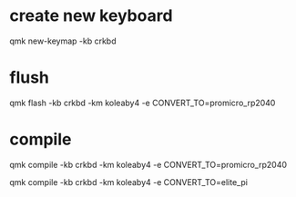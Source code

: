 # create new keyboard
qmk new-keymap -kb crkbd

# flush
qmk flash -kb crkbd -km koleaby4 -e CONVERT_TO=promicro_rp2040

# compile
qmk compile -kb crkbd -km koleaby4 -e CONVERT_TO=promicro_rp2040

qmk compile -kb crkbd -km koleaby4 -e CONVERT_TO=elite_pi
